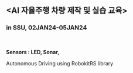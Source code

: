 <h2><b>&lt;AI 자율주행 차량 제작 및 실습 교육&gt;</b></h2>
<h3><b>in SSU, 02JAN24-05JAN24</b></h3><br>

<b>Sensors : LED, Sonar,</b> 

Autonomous Driving using RobokitRS library<br><br>


